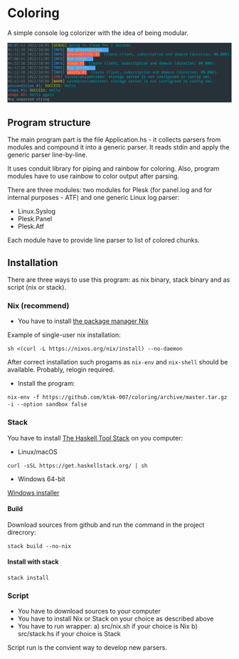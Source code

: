 # Coloring

A simple console log colorizer with the idea of being modular.

![Screenshot](/Screenshot_20221208_001037.png)

## Program structure

The main program part is the file Application.hs - it collects parsers from modules and compound it into a generic parser. It reads stdin and apply the generic parser line-by-line.

It uses conduit library for piping and rainbow for coloring. Also, program modules have to use rainbow to color output after parsing.

There are three modules: two modules for Plesk (for panel.log and for internal purposes - ATF) and one generic Linux log parser:
* Linux.Syslog
* Plesk.Panel
* Plesk.Atf

Each module have to provide line parser to list of colored chunks.

## Installation

There are three ways to use this program: as nix binary, stack binary and as script (nix or stack).

### Nix (recommend)

* You have to install [the package manager Nix](https://nixos.org/download.html)

Example of single-user nix installation:
```
sh <(curl -L https://nixos.org/nix/install) --no-daemon
```

After correct installation such progams as `nix-env` and `nix-shell` should be available. Probably, relogin required.

* Install the program:
```
nix-env -f https://github.com/ktak-007/coloring/archive/master.tar.gz -i --option sandbox false
```

### Stack

You have to install [The Haskell Tool Stack](https://docs.haskellstack.org/en/stable/install_and_upgrade/) on you computer:

* Linux/macOS

```
curl -sSL https://get.haskellstack.org/ | sh
```

* Windows 64-bit

[Windows installer](https://get.haskellstack.org/stable/windows-x86_64-installer.exe)


#### Build

Download sources from github and run the command in the project direcrory:

```
stack build --no-nix
```

#### Install with stack

```
stack install
```

### Script

* You have to download sources to your computer
* You have to install Nix or Stack on your choice as described above
* You have to run wrapper:
a) src/nix.sh if your choice is Nix
b) src/stack.hs if your choice is Stack

Script run is the convient way to develop new parsers.
